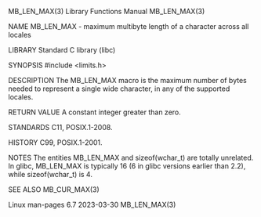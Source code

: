 MB_LEN_MAX(3)							   Library Functions Manual							 MB_LEN_MAX(3)

NAME
       MB_LEN_MAX - maximum multibyte length of a character across all locales

LIBRARY
       Standard C library (libc)

SYNOPSIS
       #include <limits.h>

DESCRIPTION
       The MB_LEN_MAX macro is the maximum number of bytes needed to represent a single wide character, in any of the supported locales.

RETURN VALUE
       A constant integer greater than zero.

STANDARDS
       C11, POSIX.1-2008.

HISTORY
       C99, POSIX.1-2001.

NOTES
       The  entities MB_LEN_MAX and sizeof(wchar_t) are totally unrelated.  In glibc, MB_LEN_MAX is typically 16 (6 in glibc versions earlier than 2.2), while
       sizeof(wchar_t) is 4.

SEE ALSO
       MB_CUR_MAX(3)

Linux man-pages 6.7							  2023-03-30								 MB_LEN_MAX(3)
